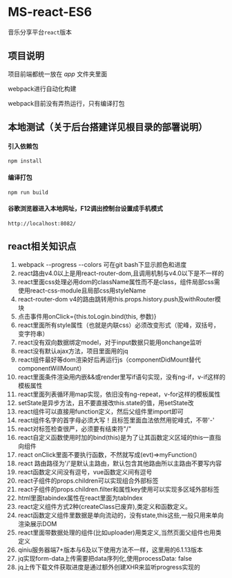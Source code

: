 # MS-react-ES6
音乐分享平台`react`版本

## 项目说明
项目前端都统一放在 _app_ 文件夹里面

webpack进行自动化构建

webpack目前没有弄热运行，只有编译打包

## 本地测试（关于后台搭建详见根目录的部署说明）
#### 引入依赖包

    npm install

#### 编译打包

	npm run build

#### 谷歌浏览器进入本地网址，F12调出控制台设置成手机模式

    http://localhost:8082/
    
## react相关知识点
1. webpack --progress --colors 可在git bash下显示颜色和进度
2. react路由v4.0以上是用react-router-dom,且调用机制与v4.0以下是不一样的
3. react里面css处理必用dom的className属性而不是class，组件局部css需使用react-css-module且局部css用styleName
4. react-router-dom v4的路由跳转用this.props.history.push及withRouter模块
5. 点击事件用onClick={this.toLogin.bind(this, 参数)}
6. react里面所有style属性（也就是内联css）必须改变形式（驼峰，双括号，变字符串）
7. react没有双向数据绑定model，对于input数据只能用onchange监听
8. react没有默认ajax方法，项目里面用的jq
9. react组件最好等dom渲染好后再运行js（componentDidMount替代componentWillMount）
10. react里面条件渲染用内嵌&&或render里写if语句实现，没有ng-if，v-if这样的模板属性
11. react里面列表循环用map实现，依旧没有ng-repeat，v-for这样的模板属性
12. setState是异步方法，且不要直接改this.state的值，用setState改
13. react组件可以直接用function定义，然后父组件里import即可
14. react组件名字的首字母必须大写！且标签里面血法依然用驼峰式，不带'-'
15. react对标签检查很严，必须要有结束符"/"
16. react自定义函数使用时加的bind(this)是为了让其函数定义区域的this一直指向组件
17. react onClick里面不要执行函数，不然就写成(evt)=>myFunction()
18. react 路由路径为'/'是默认主路由，默认包含其他路由所以主路由不要写内容
19. react函数定义间没有逗号，vue函数定义间有逗号
20. react子组件的props.children可以实现组合外部标签
21. react子组件的props.children.filter和属性key使用可以实现多区域外部标签
22. html里面tabindex属性在react里面为tabIndex
23. react定义组件方式2种(createClass已废弃),类定义和函数定义。
24. react函数定义组件里数据是单向流动的，没有state,this这些,一般只用来单向渲染展示DOM
25. react里面带数据处理的组件(比如uploader)用类定义,当然页面父组件也用类定义
26. qiniu服务器端7+版本与6及以下使用方法不一样，这里用的6.1.13版本
27. jq实现form-data上传需要把data序列化,使用processData: false
28. jq上传下载文件获取进度是通过额外创建XHR来监听progress实现的

